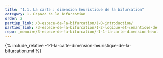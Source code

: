 ```yaml
---
title: "1.1. La carte : dimension heuristique de la bifurcation"
category: 1. Espace de la bifurcation
order: 2
partiep_link: /3-espace-de-la-bifurcation/1-0-introduction/
parties_link: /3-espace-de-la-bifurcation/1-2-logique-et-semantique-de-la-bifurcation/
repo: _memoire/3-espace-de-la-bifurcation/-1-1-la-carte-dimension-heuristique-de-la-bifurcation.md
---
```

{% include_relative -1-1-la-carte-dimension-heuristique-de-la-bifurcation.md %}
